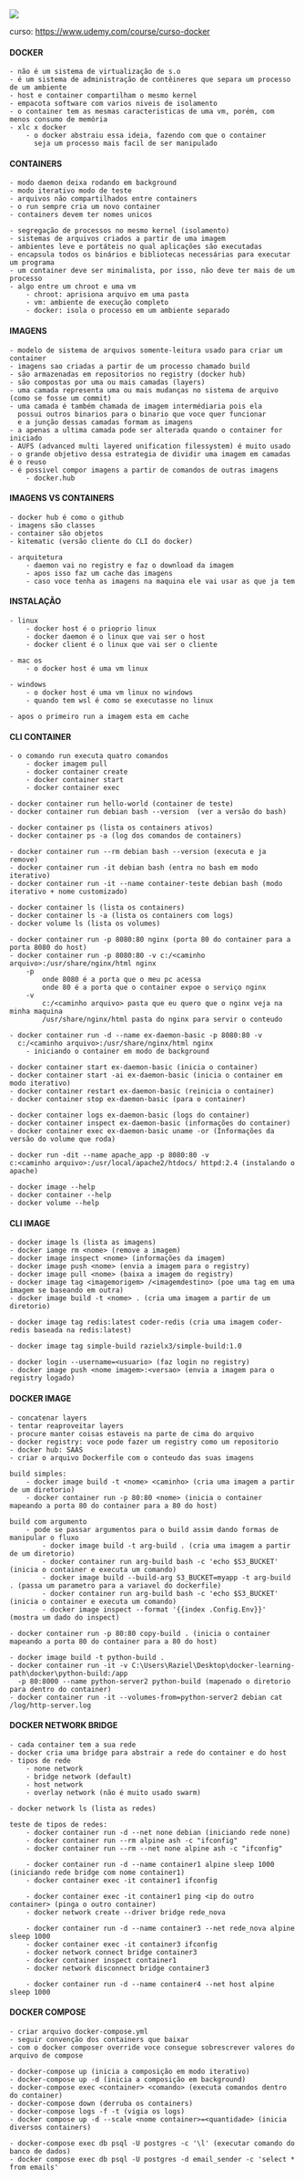 
<img src="docker-ferramenta-para-dev.jpg">

curso: https://www.udemy.com/course/curso-docker

#### DOCKER

    - não é um sistema de virtualização de s.o
    - é um sistema de administração de contêineres que separa um processo de um ambiente
    - host e container compartilham o mesmo kernel
    - empacota software com varios niveis de isolamento
    - o container tem as mesmas caracteristicas de uma vm, porém, com menos consumo de memória
    - xlc x docker
        - o docker abstraiu essa ideia, fazendo com que o container 
          seja um processo mais facil de ser manipulado

#### CONTAINERS

    - modo daemon deixa rodando em background
    - modo iterativo modo de teste
    - arquivos não compartilhados entre containers
    - o run sempre cria um novo container
    - containers devem ter nomes unicos

    - segregação de processos no mesmo kernel (isolamento)
    - sistemas de arquivos criados a partir de uma imagem
    - ambientes leve e portáteis no qual aplicações são executadas
    - encapsula todos os binários e bibliotecas necessárias para executar um programa
    - um container deve ser minimalista, por isso, não deve ter mais de um processo
    - algo entre um chroot e uma vm
        - chroot: aprisiona arquivo em uma pasta
        - vm: ambiente de execução completo
        - docker: isola o processo em um ambiente separado

#### IMAGENS

    - modelo de sistema de arquivos somente-leitura usado para criar um container
    - imagens sao criadas a partir de um processo chamado build
    - são armazenadas em repositorios no registry (docker hub)
    - são compostas por uma ou mais camadas (layers)
    - uma camada representa uma ou mais mudanças no sistema de arquivo (como se fosse um commit)
    - uma camada é também chamada de imagem intermédiaria pois ela 
      possui outros binarios para o binario que voce quer funcionar
      e a junção dessas camadas formam as imagens
    - a apenas a ultima camada pode ser alterada quando o container for iniciado
    - AUFS (advanced multi layered unification filessystem) é muito usado
    - o grande objetivo dessa estrategia de dividir uma imagem em camadas é o reuso
    - é possivel compor imagens a partir de comandos de outras imagens
        - docker.hub

#### IMAGENS VS CONTAINERS

    - docker hub é como o github
    - imagens são classes
    - container são objetos
    - kitematic (versão cliente do CLI do docker)

    - arquitetura
        - daemon vai no registry e faz o download da imagem
        - apos isso faz um cache das imagens
        - caso voce tenha as imagens na maquina ele vai usar as que ja tem
            
#### INSTALAÇÃO

    - linux
        - docker host é o prioprio linux
        - docker daemon é o linux que vai ser o host
        - docker client é o linux que vai ser o cliente

    - mac os
        - o docker host é uma vm linux

    - windows
        - o docker host é uma vm linux no windows
        - quando tem wsl é como se executasse no linux

    - apos o primeiro run a imagem esta em cache

#### CLI CONTAINER

    - o comando run executa quatro comandos
        - docker imagem pull
        - docker container create
        - docker container start
        - docker container exec

    - docker container run hello-world (container de teste)
    - docker container run debian bash --version  (ver a versão do bash)

    - docker container ps (lista os containers ativos)
    - docker container ps -a (log dos comandos de containers)

    - docker container run --rm debian bash --version (executa e ja remove)
    - docker container run -it debian bash (entra no bash em modo iterativo)
    - docker container run -it --name container-teste debian bash (modo iterativo + nome customizado)

    - docker container ls (lista os containers)
    - docker container ls -a (lista os containers com logs)
    - docker volume ls (lista os volumes)

    - docker container run -p 8080:80 nginx (porta 80 do container para a porta 8080 do host)
    - docker container run -p 8080:80 -v c:/<caminho arquivo>:/usr/share/nginx/html nginx
        -p
            onde 8080 é a porta que o meu pc acessa
            onde 80 é a porta que o container expoe o serviço nginx
        -v
            c:/<caminho arquivo> pasta que eu quero que o nginx veja na minha maquina
            /usr/share/nginx/html pasta do nginx para servir o conteudo
    
    - docker container run -d --name ex-daemon-basic -p 8080:80 -v 
      c:/<caminho arquivo>:/usr/share/nginx/html nginx
        - iniciando o container em modo de background
    
    - docker container start ex-daemon-basic (inicia o container)
    - docker container start -ai ex-daemon-basic (inicia o container em modo iterativo)
    - docker container restart ex-daemon-basic (reinicia o container)
    - docker container stop ex-daemon-basic (para o container)

    - docker container logs ex-daemon-basic (logs do container)
    - docker container inspect ex-daemon-basic (informações do container)
    - docker container exec ex-daemon-basic uname -or (Informações da versão do volume que roda)

    - docker run -dit --name apache_app -p 8080:80 -v 
    c:<caminho arquivo>:/usr/local/apache2/htdocs/ httpd:2.4 (instalando o apache)

    - docker image --help
    - docker container --help
    - docker volume --help

#### CLI IMAGE

    - docker image ls (lista as imagens)
    - docker iamge rm <nome> (remove a imagem)
    - docker image inspect <nome> (informações da imagem)
    - docker image push <nome> (envia a imagem para o registry)
    - docker image pull <nome> (baixa a imagem do registry)
    - docker image tag <imagemorigem> /<imagemdestino> (poe uma tag em uma imagem se baseando em outra)
    - docker image build -t <nome> . (cria uma imagem a partir de um diretorio)

    - docker image tag redis:latest coder-redis (cria uma imagem coder-redis baseada na redis:latest)

    - docker image tag simple-build razielx3/simple-build:1.0

    - docker login --username=<usuario> (faz login no registry)
    - docker image push <nome imagem>:<versao> (envia a imagem para o registry logado)

#### DOCKER IMAGE

    - concatenar layers
    - tentar reaproveitar layers
    - procure manter coisas estaveis na parte de cima do arquivo
    - docker registry: voce pode fazer um registry como um repositorio
    - docker hub: SAAS
    - criar o arquivo Dockerfile com o conteudo das suas imagens

    build simples:
        - docker image build -t <nome> <caminho> (cria uma imagem a partir de um diretorio)
        - docker container run -p 80:80 <nome> (inicia o container mapeando a porta 80 do container para a 80 do host)

    build com argumento
        - pode se passar argumentos para o build assim dando formas de manipular o fluxo
            - docker image build -t arg-build . (cria uma imagem a partir de um diretorio)
            - docker container run arg-build bash -c 'echo $S3_BUCKET' (inicia o container e executa um comando)
            - docker image build --build-arg S3_BUCKET=myapp -t arg-build . (passa um parametro para a variavel do dockerfile)
            - docker container run arg-build bash -c 'echo $S3_BUCKET' (inicia o container e executa um comando)
            - docker image inspect --format '{{index .Config.Env}}' (mostra um dado do inspect)

    - docker container run -p 80:80 copy-build . (inicia o container mapeando a porta 80 do container para a 80 do host)

    - docker image build -t python-build .
    - docker container run -it -v C:\Users\Raziel\Desktop\docker-learning-path\docker\python-build:/app 
      -p 80:8000 --name python-server2 python-build (mapenado o diretorio para dentro do container)
    - docker container run -it --volumes-from=python-server2 debian cat /log/http-server.log

#### DOCKER NETWORK BRIDGE

    - cada container tem a sua rede
    - docker cria uma bridge para abstrair a rede do container e do host
    - tipos de rede
        - none network
        - bridge network (default)
        - host network
        - overlay network (não é muito usado swarm)

    - docker network ls (lista as redes)

    teste de tipos de redes:
        - docker container run -d --net none debian (iniciando rede none)
        - docker container run --rm alpine ash -c "ifconfig"
        - docker container run --rm --net none alpine ash -c "ifconfig"

        - docker container run -d --name container1 alpine sleep 1000 (iniciando rede bridge com nome container1)
        - docker container exec -it container1 ifconfig

        - docker container exec -it container1 ping <ip do outro container> (pinga o outro container)
        - docker network create --driver bridge rede_nova

        - docker container run -d --name container3 --net rede_nova alpine sleep 1000
        - docker container exec -it container3 ifconfig
        - docker network connect bridge container3
        - docker container inspect container1
        - docker network disconnect bridge container3

        - docker container run -d --name container4 --net host alpine sleep 1000

#### DOCKER COMPOSE

    - criar arquivo docker-compose.yml
    - seguir convenção dos containers que baixar
    - com o docker composer override voce consegue sobrescrever valores do arquivo de compose

    - docker-compose up (inicia a composição em modo iterativo)
    - docker-compose up -d (inicia a composição em background)
    - docker-compose exec <container> <comando> (executa comandos dentro do container)
    - docker-compose down (derruba os containers)
    - docker-compose logs -f -t (vigia os logs)
    - docker compose up -d --scale <nome container>=<quantidade> (inicia diversos containers)

    - docker-compose exec db psql -U postgres -c '\l' (executar comando do banco de dados)
    - docker compose exec db psql -U postgres -d email_sender -c 'select * from emails'
